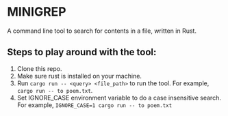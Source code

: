 # MINIGREP

A command line tool to search for contents in a file, written in Rust.

## Steps to play around with the tool:

1. Clone this repo.
2. Make sure rust is installed on your machine.
3. Run `cargo run -- <query> <file_path>` to run the tool. For example, `cargo run -- to poem.txt`.
4. Set IGNORE_CASE environment variable to do a case insensitive search. For example, `IGNORE_CASE=1 cargo run -- to poem.txt`
